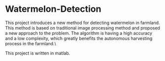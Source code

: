# Watermelon-Detection

This project introduces a new method for detecting watermelon in farmland. This method is based on traditional image processing method and proposed a new approach to the problem. The algorithm is having a high accuracy and a low complexity, which greatly benefits the autonomous harvesting process in the farmland.\\

This project is written in matlab.
